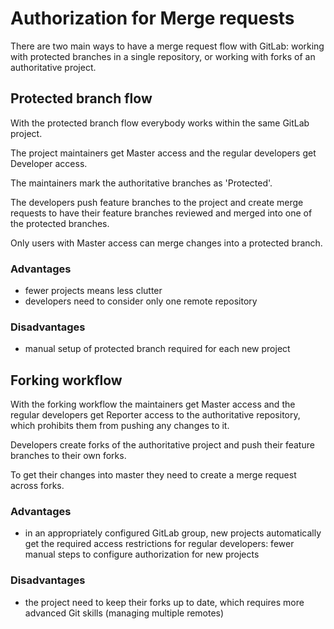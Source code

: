 # Authorization for Merge requests

There are two main ways to have a merge request flow with GitLab: working with protected branches in a single repository, or working with forks of an authoritative project.

## Protected branch flow

With the protected branch flow everybody works within the same GitLab project.

The project maintainers get Master access and the regular developers get Developer access.

The maintainers mark the authoritative branches as 'Protected'.

The developers push feature branches to the project and create merge requests to have their feature branches reviewed and merged into one of the protected branches.

Only users with Master access can merge changes into a protected branch.

### Advantages

- fewer projects means less clutter
- developers need to consider only one remote repository

### Disadvantages

- manual setup of protected branch required for each new project

## Forking workflow

With the forking workflow the maintainers get Master access and the regular developers get Reporter access to the authoritative repository, which prohibits them from pushing any changes to it.

Developers create forks of the authoritative project and push their feature branches to their own forks.

To get their changes into master they need to create a merge request across forks.

### Advantages

- in an appropriately configured GitLab group, new projects automatically get the required access restrictions for regular developers: fewer manual steps to configure authorization for new projects

### Disadvantages

- the project need to keep their forks up to date, which requires more advanced Git skills (managing multiple remotes)
